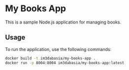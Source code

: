 # My Books App

This is a sample Node.js application for managing books.

## Usage

To run the application, use the following commands:

```bash
docker build -t im3dabasia/my-books-app .
docker run -p 8004:8004 im3dabasia/my-books-app:latest
